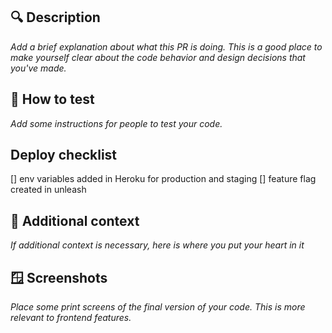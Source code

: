 ## 🔍️ Description

_Add a brief explanation about what this PR is doing. This is a good place to make yourself clear about the code behavior and design decisions that you've made._

## 🧪 How to test

_Add some instructions for people to test your code._

## Deploy checklist
[] env variables added in Heroku for production and staging
[] feature flag created in unleash

## 🤔 Additional context

_If additional context is necessary, here is where you put your heart in it_

## 🪟 Screenshots

_Place some print screens of the final version of your code. This is more relevant to frontend features._